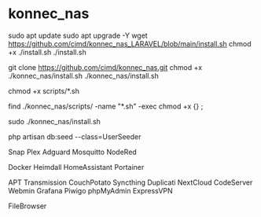 # konnec_nas
 
sudo apt update
sudo apt upgrade -Y
wget https://github.com/cimd/konnec_nas_LARAVEL/blob/main/install.sh
chmod +x ./install.sh
./install.sh






git clone https://github.com/cimd/konnec_nas.git
chmod +x ./konnec_nas/install.sh
./konnec_nas/install.sh

chmod +x scripts/*.sh
<!-- sudo cp -r konnec_nas /var/www/ -->
<!-- chmod u+x ./konnec_nas/install.sh -->

find ./konnec_nas/scripts/ -name "*.sh" -exec chmod +x {} \;

sudo ./konnec_nas/install.sh



php artisan db:seed --class=UserSeeder


Snap
Plex
Adguard
Mosquitto
NodeRed

Docker
Heimdall
HomeAssistant
Portainer

APT
Transmission
CouchPotato
Syncthing
Duplicati
NextCloud
CodeServer
Webmin
Grafana
Piwigo
phpMyAdmin
ExpressVPN


FileBrowser
